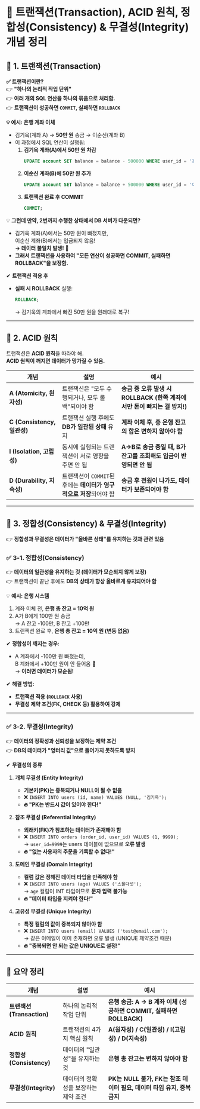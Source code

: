 # **📌 트랜잭션(Transaction), ACID 원칙, 정합성(Consistency) & 무결성(Integrity) 개념 정리**

## **🚀 1. 트랜잭션(Transaction)**
**✅ 트랜잭션이란?**  
👉 **"하나의 논리적 작업 단위"**  
👉 **여러 개의 SQL 연산을 하나의 묶음으로 처리함.**  
👉 **트랜잭션이 성공하면 `COMMIT`, 실패하면 `ROLLBACK`**

**💡 예시: 은행 계좌 이체**
- 김기욱(계좌 A) → **50만 원** 송금 → 이순신(계좌 B)
- 이 과정에서 SQL 연산이 실행됨:
    1. **김기욱 계좌(A)에서 50만 원 차감**
       ```sql
       UPDATE account SET balance = balance - 500000 WHERE user_id = '김기욱';
       ```
    2. **이순신 계좌(B)에 50만 원 추가**
       ```sql
       UPDATE account SET balance = balance + 500000 WHERE user_id = '이순신';
       ```
    3. **트랜잭션 완료 후 COMMIT**
       ```sql
       COMMIT;
       ```

💡 **그런데 만약, 2번까지 수행한 상태에서 DB 서버가 다운되면?**
- 김기욱 계좌(A)에서는 50만 원이 빠졌지만,  
  이순신 계좌(B)에서는 입금되지 않음!  
  **→ 데이터 불일치 발생!** 🚨
- **그래서 트랜잭션을 사용하여 "모든 연산이 성공하면 COMMIT, 실패하면 ROLLBACK"을 보장함.**

✔ **트랜잭션 적용 후**
- **실패 시 ROLLBACK** 실행:
  ```sql
  ROLLBACK;
  ```
  → 김기욱의 계좌에서 빠진 50만 원을 원래대로 복구!

---

## **🚀 2. ACID 원칙**
트랜잭션은 **ACID 원칙**을 따라야 해.  
**ACID 원칙이 깨지면 데이터가 망가질 수 있음.**

| 개념 | 설명 | 예시 |
|------|------|------|
| **A (Atomicity, 원자성)** | 트랜잭션은 "모두 수행되거나, 모두 롤백"되어야 함 | **송금 중 오류 발생 시 ROLLBACK (한쪽 계좌에서만 돈이 빠지는 걸 방지!)** |
| **C (Consistency, 일관성)** | 트랜잭션 실행 후에도 **DB가 일관된 상태** 유지 | **계좌 이체 후, 총 은행 잔고의 합은 변하지 않아야 함** |
| **I (Isolation, 고립성)** | 동시에 실행되는 트랜잭션이 서로 영향을 주면 안 됨 | **A→B로 송금 중일 때, B가 잔고를 조회해도 입금이 반영되면 안 됨** |
| **D (Durability, 지속성)** | 트랜잭션이 `COMMIT`된 후에는 **데이터가 영구적으로 저장**되어야 함 | **송금 후 전원이 나가도, 데이터가 보존되어야 함** |

---

## **🚀 3. 정합성(Consistency) & 무결성(Integrity)**
👉 **정합성과 무결성은 데이터가 "올바른 상태"를 유지하는 것과 관련 있음**

### **✅ 3-1. 정합성(Consistency)**
👉 **데이터의 일관성을 유지하는 것 (데이터가 모순되지 않게 보장)**  
👉 트랜잭션이 끝난 후에도 **DB의 상태가 항상 올바르게 유지되어야 함**

💡 **예시: 은행 시스템**
1. 계좌 이체 전, **은행 총 잔고 = 10억 원**
2. A가 B에게 100만 원 송금  
   → A 잔고 -100만, B 잔고 +100만
3. 트랜잭션 완료 후, **은행 총 잔고 = 10억 원 (변동 없음)**

✔ **정합성이 깨지는 경우:**
- A 계좌에서 -100만 원 빠졌는데,  
  B 계좌에서 +100만 원이 안 들어옴 🚨  
  → **이러면 데이터가 모순됨!**

✔ **해결 방법:**
- **트랜잭션 적용 (`ROLLBACK` 사용)**
- **무결성 제약 조건(FK, CHECK 등) 활용하여 강제**

---

### **✅ 3-2. 무결성(Integrity)**
👉 **데이터의 정확성과 신뢰성을 보장하는 제약 조건**  
👉 **DB의 데이터가 "엉터리 값"으로 들어가지 못하도록 방지**

✔ **무결성의 종류**
1. **개체 무결성 (Entity Integrity)**
    - **기본키(PK)는 중복되거나 NULL이 될 수 없음**
    - ❌ `INSERT INTO users (id, name) VALUES (NULL, '김기욱');`
    - **🔥 "PK는 반드시 값이 있어야 한다!"**

2. **참조 무결성 (Referential Integrity)**
    - **외래키(FK)가 참조하는 데이터가 존재해야 함**
    - ❌ `INSERT INTO orders (order_id, user_id) VALUES (1, 9999);`  
      → `user_id=9999`는 users 테이블에 없으므로 **오류 발생**
    - **🔥 "없는 사용자의 주문을 기록할 수 없다!"**

3. **도메인 무결성 (Domain Integrity)**
    - **컬럼 값은 정해진 데이터 타입을 만족해야 함**
    - ❌ `INSERT INTO users (age) VALUES ('스물다섯');`  
      → `age` 컬럼이 INT 타입이므로 **문자 입력 불가능**
    - **🔥 "데이터 타입을 지켜야 한다!"**

4. **고유성 무결성 (Unique Integrity)**
    - **특정 컬럼의 값이 중복되지 않아야 함**
    - ❌ `INSERT INTO users (email) VALUES ('test@email.com');`  
      → 같은 이메일이 이미 존재하면 오류 발생 (UNIQUE 제약조건 때문)
    - **🔥 "중복되면 안 되는 값은 UNIQUE로 설정!"**

---

## **📌 요약 정리**
| 개념 | 설명 | 예시 |
|------|------|------|
| **트랜잭션(Transaction)** | 하나의 논리적 작업 단위 | **은행 송금: A → B 계좌 이체 (성공하면 COMMIT, 실패하면 ROLLBACK)** |
| **ACID 원칙** | 트랜잭션의 4가지 핵심 원칙 | **A(원자성) / C(일관성) / I(고립성) / D(지속성)** |
| **정합성(Consistency)** | 데이터의 "일관성"을 유지하는 것 | **은행 총 잔고는 변하지 않아야 함** |
| **무결성(Integrity)** | 데이터의 정확성을 보장하는 제약 조건 | **PK는 NULL 불가, FK는 참조 데이터 필요, 데이터 타입 유지, 중복 금지** |
